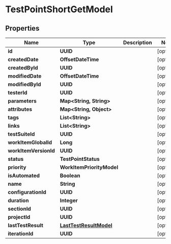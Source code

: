 

# TestPointShortGetModel


## Properties

| Name | Type | Description | Notes |
|------------ | ------------- | ------------- | -------------|
|**id** | **UUID** |  |  [optional] |
|**createdDate** | **OffsetDateTime** |  |  [optional] |
|**createdById** | **UUID** |  |  [optional] |
|**modifiedDate** | **OffsetDateTime** |  |  [optional] |
|**modifiedById** | **UUID** |  |  [optional] |
|**testerId** | **UUID** |  |  [optional] |
|**parameters** | **Map&lt;String, String&gt;** |  |  [optional] |
|**attributes** | **Map&lt;String, Object&gt;** |  |  [optional] |
|**tags** | **List&lt;String&gt;** |  |  [optional] |
|**links** | **List&lt;String&gt;** |  |  [optional] |
|**testSuiteId** | **UUID** |  |  [optional] |
|**workItemGlobalId** | **Long** |  |  [optional] |
|**workItemVersionId** | **UUID** |  |  [optional] |
|**status** | **TestPointStatus** |  |  [optional] |
|**priority** | **WorkItemPriorityModel** |  |  [optional] |
|**isAutomated** | **Boolean** |  |  [optional] |
|**name** | **String** |  |  [optional] |
|**configurationId** | **UUID** |  |  [optional] |
|**duration** | **Integer** |  |  [optional] |
|**sectionId** | **UUID** |  |  [optional] |
|**projectId** | **UUID** |  |  [optional] |
|**lastTestResult** | [**LastTestResultModel**](LastTestResultModel.md) |  |  [optional] |
|**iterationId** | **UUID** |  |  [optional] |



